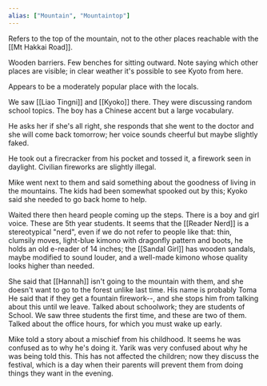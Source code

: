 ```yaml
---
alias: ["Mountain", "Mountaintop"]
---
```


Refers to the top of the mountain, not to the other places reachable with the [[Mt Hakkai Road]].

Wooden barriers.
Few benches for sitting outward.
Note saying which other places are visible; in clear weather it's possible to see Kyoto from here.

Appears to be a moderately popular place with the locals.


We saw [[Liao Tingni]] and [[Kyoko]] there. They were discussing random school topics. The boy has a Chinese accent but a large vocabulary.

He asks her if she's all right, she responds that she went to the doctor and she will come back tomorrow; her voice sounds cheerful but maybe slightly faked. 

He took out a firecracker from his pocket and tossed it, a firework seen in daylight. Civilian fireworks are slightly illegal.

Mike went next to them and said something about the goodness of living in the mountains. The kids had been somewhat spooked out by this; Kyoko said she needed to go back home to help.

Waited there then heard people coming up the steps. There is a boy and girl voice. These are 5th year students.
It seems that the [[Reader Nerd]] is a stereotypical "nerd", even if we do not refer to people like that: thin, clumsily moves, light-blue kimono with dragonfly pattern and boots, he holds an old e-reader of 14 inches;
the [[Sandal Girl]] has wooden sandals, maybe modified to sound louder, and a well-made kimono whose quality looks higher than needed.

She said that [[Hannah]] isn't going to the mountain with them, and she doesn't want to go to the forest unlike last time.
His name is probably Toma
He said that if they get a fountain firework--, and she stops him from talking about this until we leave.
Talked about schoolwork; they are students of School. We saw three students the first time, and these are two of them.
Talked about the office hours, for which you must wake up early.

Mike told a story about a mischief from his childhood.
It seems he was confused as to why he's doing it. Yarik was very confused about why he was being told this.
This has not affected the children; now they discuss the festival, which is a day when their parents will prevent them from doing things they want in the evening.